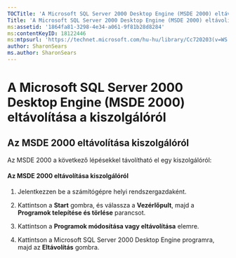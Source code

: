 ```yaml
---
TOCTitle: 'A Microsoft SQL Server 2000 Desktop Engine (MSDE 2000) eltávolítása a kiszolgálóról'
Title: 'A Microsoft SQL Server 2000 Desktop Engine (MSDE 2000) eltávolítása a kiszolgálóról'
ms:assetid: '1864fa81-3298-4e34-a061-9f81b28d8284'
ms:contentKeyID: 18122446
ms:mtpsurl: 'https://technet.microsoft.com/hu-hu/library/Cc720203(v=WS.10)'
author: SharonSears
ms.author: SharonSears
---
```


A Microsoft SQL Server 2000 Desktop Engine (MSDE 2000) eltávolítása a kiszolgálóról
===================================================================================

Az MSDE 2000 eltávolítása kiszolgálóról
---------------------------------------

Az MSDE 2000 a következő lépésekkel távolítható el egy kiszolgálóról:

#### Az MSDE 2000 eltávolítása kiszolgálóról

1.  Jelentkezzen be a számítógépre helyi rendszergazdaként.

2.  Kattintson a **Start** gombra, és válassza a **Vezérlőpult**, majd a **Programok telepítése és törlése** parancsot.

3.  Kattintson a **Programok módosítása vagy eltávolítása** elemre.

4.  Kattintson a Microsoft SQL Server 2000 Desktop Engine programra, majd az **Eltávolítás** gombra.
